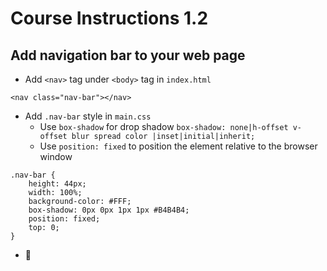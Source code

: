 # Course Instructions 1.2
## Add navigation bar to your web page

* Add `<nav>` tag under `<body>` tag in `index.html`
```
<nav class="nav-bar"></nav>
```
* Add `.nav-bar` style in `main.css`
    * Use `box-shadow` for drop shadow `box-shadow: none|h-offset v-offset blur spread color |inset|initial|inherit;`
    * Use `position: fixed` to position the element relative to the browser window
```
.nav-bar {
    height: 44px;
    width: 100%;
    background-color: #FFF;
    box-shadow: 0px 0px 1px 1px #B4B4B4;
    position: fixed;
    top: 0;
}
```
* 